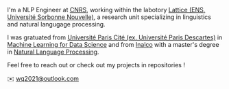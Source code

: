 <!-- ![Profile views](https://gpvc.arturio.dev/wq2021) -->

I'm a NLP Engineer at [CNRS](https://www.cnrs.fr/en), working within the labotory [Lattice (ENS, Université Sorbonne Nouvelle)](https://www.lattice.cnrs.fr/), a research unit specializing in linguistics and natural langugage processing.

I was gratuated from [Université Paris Cité (ex. Université Paris Descartes)](https://u-paris.fr/) in [Machine Learning for Data Science](https://biomedicale.u-paris.fr/master-informatique/master-informatique-amsd/) and from [Inalco](http://www.inalco.fr/) with a master's degree in [Natural Language Processing](http://www.inalco.fr/formations/formations-diplomes/accueil-formations-diplomes/masters/master-tal).

Feel free to reach out or check out my projects in repositories !

✉️ wq2021@outlook.com 

<!-- [<img src='https://cdn.jsdelivr.net/npm/simple-icons@3.0.1/icons/github.svg' alt='github' height='40'>](https://github.com/wq2021)  [<img src='https://cdn.jsdelivr.net/npm/simple-icons@3.0.1/icons/linkedin.svg' alt='linkedin' height='40'>](https://www.linkedin.com/in/qi-wang-562669bb/) -->
